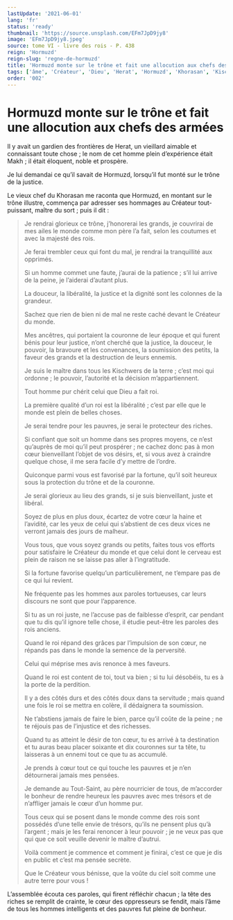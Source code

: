 ```yaml
---
lastUpdate: '2021-06-01'
lang: 'fr'
status: 'ready'
thumbnail: 'https://source.unsplash.com/EFm7JpD9jy8'
image: 'EFm7JpD9jy8.jpeg'
source: tome VI - livre des rois - P. 438
reign: 'Hormuzd'
reign-slug: 'regne-de-hormuzd'
title: 'Hormuzd monte sur le trône et fait une allocution aux chefs des armées | Le Livre des Rois | Shâhnâmeh'
tags: ['âme', 'Créateur', 'Dieu', 'Herat', 'Hormuzd', 'Khorasan', 'Kischwers', 'Makh', 'Tout-Saint']
order: '002'
---
```


# Hormuzd monte sur le trône et fait une allocution aux chefs des armées

Il y avait un gardien des frontières de Herat, un vieillard aimable et connaissant toute chose ; le nom de cet homme plein d’expérience était Makh ; il était éloquent, noble et prospère.

Je lui demandai ce qu’il savait de Hormuzd, lorsqu’il fut monté sur le trône de la justice.

Le vieux chef du Khorasan me raconta que Hormuzd, en montant sur le trône illustre, commença par adresser ses hommages au Créateur tout-puissant, maître du sort ; puis il dit :

> Je rendrai glorieux ce trône, j’honorerai les grands, je couvrirai de mes ailes le monde comme mon père l’a fait, selon les coutumes et avec la majesté des rois.
>
> Je ferai trembler ceux qui font du mal, je rendrai la tranquillité aux opprimés.
>
> Si un homme commet une faute, j’aurai de la patience ; s’il lui arrive de la peine, je l’aiderai d’autant plus.
>
> La douceur, la libéralité, la justice et la dignité sont les colonnes de la grandeur.
>
> Sachez que rien de bien ni de mal ne reste caché devant le Créateur du monde.
>
> Mes ancêtres, qui portaient la couronne de leur époque et qui furent bénis pour leur justice, n’ont cherché que la justice, la douceur, le pouvoir, la bravoure et les convenances, la soumission des petits, la faveur des grands et la destruction de leurs ennemis.
>
> Je suis le maître dans tous les Kischwers de la terre ; c’est moi qui ordonne ; le pouvoir, l’autorité et la décision m’appartiennent.
>
> Tout homme pur chérit celui que Dieu a fait roi.
>
> La première qualité d’un roi est la libéralité ; c’est par elle que le monde est plein de belles choses.
>
> Je serai tendre pour les pauvres, je serai le protecteur des riches.
>
> Si confiant que soit un homme dans ses propres moyens, ce n’est qu’auprès de moi qu’il peut prospérer ; ne cachez donc pas à mon cœur bienveillant l’objet de vos désirs, et, si vous avez à craindre quelque chose, il me sera facile d’y mettre de l’ordre.
>
> Quiconque parmi vous est favorisé par la fortune, qu’il soit heureux sous la protection du trône et de la couronne.
>
> Je serai glorieux au lieu des grands, si je suis bienveillant, juste et libéral.
>
> Soyez de plus en plus doux, écartez de votre cœur la haine et l’avidité, car les yeux de celui qui s’abstient de ces deux vices ne verront jamais des jours de malheur.
>
> Vous tous, que vous soyez grands ou petits, faites tous vos efforts pour satisfaire le Créateur du monde et que celui dont le cerveau est plein de raison ne se laisse pas aller à l’ingratitude.
>
> Si la fortune favorise quelqu’un particulièrement, ne t’empare pas de ce qui lui revient.
>
> Ne fréquente pas les hommes aux paroles tortueuses, car leurs discours ne sont que pour l’apparence.
>
> Si tu as un roi juste, ne l’accuse pas de faiblesse d’esprit, car pendant que tu dis qu’il ignore telle chose, il étudie peut-être les paroles des rois anciens.
>
> Quand le roi répand des grâces par l’impulsion de son cœur, ne répands pas dans le monde la semence de la perversité.
>
> Celui qui méprise mes avis renonce à mes faveurs.
>
> Quand le roi est content de toi, tout va bien ; si tu lui désobéis, tu es à la porte de la perdition.
>
> Il y a des côtés durs et des côtés doux dans ta servitude ; mais quand une fois le roi se mettra en colère, il dédaignera ta soumission.
>
> Ne t’abstiens jamais de faire le bien, parce qu’il coûte de la peine ; ne te réjouis pas de l’injustice et des richesses.
>
> Quand tu as atteint le désir de ton cœur, tu es arrivé à ta destination et tu auras beau placer soixante et dix couronnes sur ta tête, tu laisseras à un ennemi tout ce que tu as accumulé.
>
> Je prends à cœur tout ce qui touche les pauvres et je n’en détournerai jamais mes pensées.
>
> Je demande au Tout-Saint, au père nourricier de tous, de m’accorder le bonheur de rendre heureux les pauvres avec mes trésors et de n’affliger jamais le cœur d’un homme pur.
>
> Tous ceux qui se posent dans le monde comme des rois sont possédés d’une telle envie de trésors, qu’ils ne pensent plus qu’à l’argent ; mais je les ferai renoncer à leur pouvoir ; je ne veux pas que qui que ce soit veuille devenir le maître d’autrui.
>
> Voilà comment je commence et comment je finirai, c’est ce que je dis en public et c’est ma pensée secrète.
>
> Que le Créateur vous bénisse, que la voûte du ciel soit comme une autre terre pour vous !

L’assemblée écouta ces paroles, qui firent réfléchir chacun ; la tête des riches se remplit de crainte, le cœur des oppresseurs se fendit, mais l’âme de tous les hommes intelligents et des pauvres fut pleine de bonheur.
